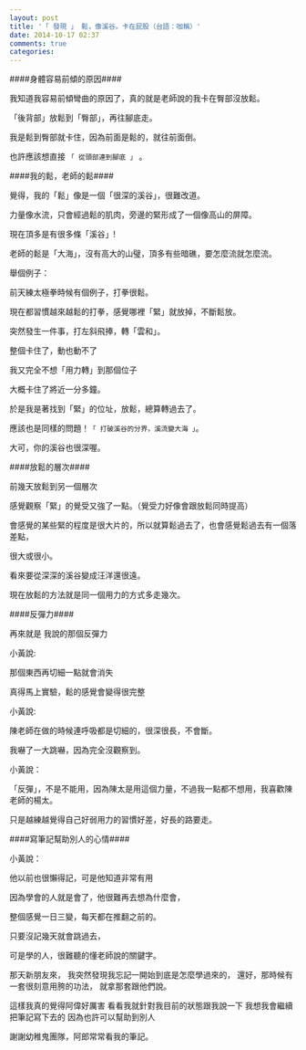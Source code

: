 ```yaml
---
layout: post
title: '「 發現 」 鬆，像溪谷。卡在屁股（台語：咖稱）'
date: 2014-10-17 02:37
comments: true
categories: 
---
```

####身體容易前傾的原因####

我知道我容易前傾彎曲的原因了，真的就是老師說的我卡在臀部沒放鬆。

「後背部」放鬆到「臀部」，再往腳底走。

我是鬆到臀部就卡住，因為前面是鬆的，就往前面倒。

也許應該想直接 ```「 從頭部連到腳底 」``` 。

####我的鬆，老師的鬆####

覺得，我的「鬆」像是一個「很深的溪谷」，很難改道。

力量像水流，只會經過鬆的肌肉，旁邊的緊形成了一個像高山的屏障。

現在頂多是有很多條「溪谷」!

老師的鬆是「大海」，沒有高大的山璧，頂多有些暗礁，要怎麼流就怎麼流。

舉個例子：

前天練太極拳時候有個例子，打拳很鬆。

現在都習慣越來越鬆的打拳，感覺哪裡「緊」就放掉，不斷鬆放。

突然發生一件事，打左斜飛捧，轉「雲和」。

整個卡住了，動也動不了

我又完全不想「用力轉」到那個位子

大概卡住了將近一分多鐘。

於是我是著找到「緊」的位址，放鬆，總算轉過去了。

應該也是同樣的問題！``` 「 打破溪谷的分界，溪流變大海 」 ```。

大可，你的溪谷也很深喔。

####放鬆的層次####

前幾天放鬆到另一個層次

感覺觀察「緊」的覺受又強了一點。（覺受力好像會跟放鬆同時提高）

會感覺的某些緊的程度是很大片的，所以就算鬆過去了，也會感覺鬆過去有一個落差點，

很大或很小。

看來要從深深的溪谷變成汪洋還很遠。

現在放鬆的方法就是同一個用力的方式多走幾次。

####反彈力####

再來就是  我說的那個反彈力

小黃說:

那個東西再切細一點就會消失

真得馬上實驗，鬆的感覺會變得很完整

小黃說:

陳老師在做的時候連呼吸都是切細的，很深很長，不會斷。


我嚇了一大跳嚇，因為完全沒觀察到。


小黃說：

「反彈」，不是不能用，因為陳太是用這個力量，不過我一點都不想用，我喜歡陳老師的楊太。

只是越練越覺得自己好弱用力的習慣好差，好長的路要走。

####寫筆記幫助別人的心情####


小黃說：  

他以前也很懶得記，可是他知道非常有用

因為學會的人就是會了，他很難再去想為什麼會，


整個感覺一日三變，每天都在推翻之前的。

只要沒記幾天就會跳過去，

可是學的人，很難聽的懂老師說的關鍵字。

那天新朋友來，
我突然發現我忘記一開始到底是怎麼學過來的，
還好，那時候有一套很刻意用胯的功法，
就拿那套跟他們說。

這樣我真的覺得阿偉好厲害
看看我就針對我目前的狀態跟我說一下
我想我會繼續把筆記寫下去的
因為也許可以幫助到別人


謝謝幼稚鬼團隊，阿郎常常看我的筆記。




